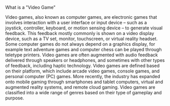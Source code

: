 What is a "Video Game"

Video games, also known as computer games, are electronic games that involves interaction with a user interface or input device – such as a joystick, controller, keyboard, or motion sensing device – to generate visual feedback. This feedback mostly commonly is shown on a video display device, such as a TV set, monitor, touchscreen, or virtual reality headset. Some computer games do not always depend on a graphics display, for example text adventure games and computer chess can be played through teletype printers. Video games are often augmented with audio feedback delivered through speakers or headphones, and sometimes with other types of feedback, including haptic technology. Video games are defined based on their platform, which include arcade video games, console games, and personal computer (PC) games. More recently, the industry has expanded onto mobile gaming through smartphones and tablet computers, virtual and augmented reality systems, and remote cloud gaming. Video games are classified into a wide range of genres based on their type of gameplay and purpose. 
